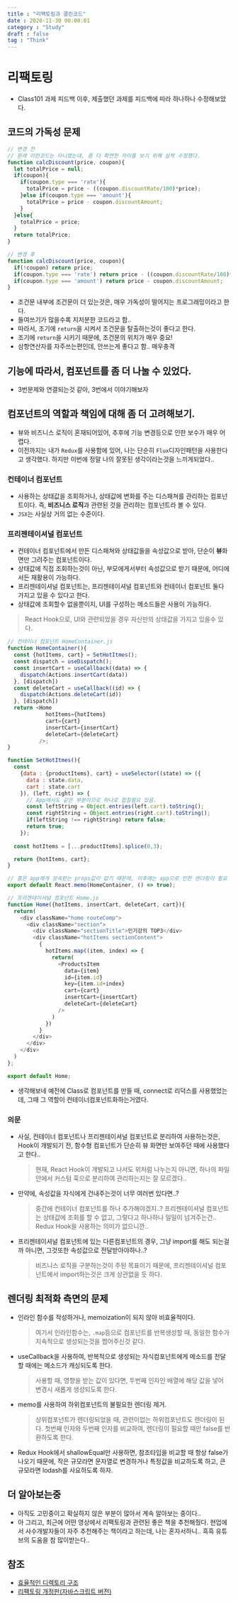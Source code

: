 ```yaml
---
title : "리팩토링과 클린코드"
date : 2020-11-30 00:00:01
category : "Study"
draft : false
tag : "Think"
--- 
```


# 리팩토링
* Class101 과제 피드백 이후, 제출했던 과제를 피드백에 따라 하나하나 수정해보았다.

## 코드의 가독성 문제
```javascript
// 변경 전
// 원래 이런코드는 아니였는데, 좀 더 확연한 차이를 보기 위해 살짝 수정했다.
function calcDiscount(price, coupon){
  let totalPrice = null;
  if(coupon){
    if(coupon.type === 'rate'){
      totalPrice = price - ((coupon.discountRate/100)*price);
    }else if(coupon.type === 'amount'){
      totalPrice = price - coupon.discountAmount;
    }
  }else{
    totalPrice = price;
  }
  return totalPrice;
}

// 변경 후
function calcDiscount(price, coupon){
  if(!coupon) return price;
  if(coupon.type === 'rate') return price - ((coupon.discountRate/100)*price);
  if(coupon.type === 'amount') return price - coupon.discountAmount;  
}
```
* 조건문 내부에 조건문이 더 있는것은, 매우 가독성이 떨어지는 프로그래밍이라고 한다.
* 들여쓰기가 많을수록 지저분한 코드라고 함..
* 따라서, 조기에 `return`을 시켜서 조건문을 탈출하는것이 좋다고 한다.
* 조기에 `return`을 시키기 때문에, 조건문의 위치가 매우 중요!
* 삼항연산자를 자주쓰는편인데, 안쓰는게 좋다고 함.. 매우충격

## 기능에 따라서, 컴포넌트를 좀 더 나눌 수 있었다.
* 3번문제와 연결되는것 같아, 3번에서 이야기해보자

## 컴포넌트의 역할과 책임에 대해 좀 더 고려해보기.
* 뷰와 비즈니스 로직이 혼재되어있어, 추후에 기능 변경등으로 인한 보수가 매우 어렵다.
* 이전까지는 내가 `Redux`를 사용함에 있어, 나는 단순히 `Flux`디자인패턴을 사용한다고 생각했다. 하지만 이번에 정말 나의 잘못된 생각이라는것을 느끼게되었다..

### 컨테이너 컴포넌트
* 사용하는 상태값을 조회하거나, 상태값에 변화를 주는 디스패쳐를 관리하는 컴포넌트이다. 즉, <b style="color : toamto;">비즈니스 로직</b>과 관련된 것을 관리하는 컴포넌트라 볼 수 있다.
* `JSX`는 사실상 거의 없는 수준이다.

### 프리젠테이셔널 컴포넌트
* 컨테이너 컴포넌트에서 만든 디스패쳐와 상태값들을 속성값으로 받아, 단순이 <b style="color : toamto;">뷰</b>화면만 그려주는 컴포넌트이다.
* 상태값에 직접 조회하는것이 아닌, 부모에게서부터 속성값으로 받기 때문에, 어디에서든 재활용이 가능하다.
* 프리젠테이셔널 컴포넌트는, 프리젠테이셔널 컴포넌트와 컨테이너 컴포넌트 둘다 가지고 있을 수 있다고 한다.
* 상태값에 조회할수 없을뿐이지, UI를 구성하는 메소드들은 사용이 가능하다.
> React Hook으로, UI와 관련되었을 경우 자신만의 상태값을 가지고 있을수 있다.

```javascript
// 컨테이너 컴포넌트 HomeContainer.js
function HomeContainer(){
  const {hotItems, cart} = SetHotItmes();
  const dispatch = useDispatch();
  const insertCart = useCallback((data) => {
    dispatch(Actions.insertCart(data))
  }, [dispatch])
  const deleteCart = useCallback((id) => {
    dispatch(Actions.deleteCart(id))
  }, [dispatch])
  return <Home 
            hotItems={hotItems} 
            cart={cart}
            insertCart={insertCart}
            deleteCart={deleteCart}
          />;
}

function SetHotItmes(){
  const 
    {data : {productItems}, cart} = useSelector((state) => ({
      data : state.data,
      cart : state.cart
    }), (left, right) => {
      // App에서도 같은 부분이므로 하나로 합칠필요 있음.
      const leftString = Object.entries(left.cart).toString();
      const rightString = Object.entries(right.cart).toString();
      if(leftString !== rightString) return false;
      return true;
    });
  
  const hotItems = [...productItems].splice(0,3);

  return {hotItems, cart};
}

// 홈은 app에게 상속받는 props값이 없기 때문에, 이후에는 app으로 인한 렌더링이 필요 없음
export default React.memo(HomeContainer, () => true);

// 프리젠테이셔널 컴포넌트 Home.js
function Home({hotItems, insertCart, deleteCart, cart}){
  return(
    <div className="home routeComp">
      <div className="section">
        <div className="sectionTitle">인기강의 TOP3</div>
        <div className="hotItems sectionContent">
          {
            hotItems.map((item, index) => {
              return(
                <ProductsItem 
                  data={item} 
                  id={item.id}
                  key={item.id+index}
                  cart={cart}
                  insertCart={insertCart}
                  deleteCart={deleteCart}
                />
              )
            })
          }
        </div>
      </div>
    </div>
  )
};

export default Home;
```
* 생각해보네 예전에 Class로 컴포넌트를 만들 때, connect로 리덕스를 사용했었는데, 그때 그 역할이 컨테이너컴포넌트화하는거였다.

### 의문
* 사실, 컨테이너 컴포넌트나 프리젠테이셔널 컴포넌트로 분리하여 사용하는것은, Hook이 개발되기 전, 함수형 컴포넌트가 단순히 뷰 화면만 보여주던 때에 사용했다고 한다..
  > 현재, React Hook이 개발되고 나서도 위처럼 나누는지 아니면, 하나의 파일안에서 커스텀 훅으로 분리하여 관리하는지는 잘 모르겠다..
* 만약에, 속성값을 자식에게 건내주는것이 너무 여러번 있다면..?
  > 중간에 컨테이너 컴포넌트를 하나 추가해야겠지..? 프리젠테이셔널 컴포넌트는 상태값에 조회를 할 수 없고, 그렇다고 하나하나 일일이 넘겨주는건.. Redux Hook을 사용하는 의미가 없으니깐..
* 프리젠테이셔널 컴포넌트에 있는 다른컴포넌트의 경우, 그냥 import를 해도 되는걸까 아니면, 그것또한 속성값으로 전달받아야하나..?
  > 비즈니스 로직을 구분하는것이 주된 목표이기 때문에, 프리젠테이셔널 컴포넌트에서 import하는것은 크게 상관없을 듯 하다.

## 렌더링 최적화 측면의 문제
* 인라인 함수를 작성하거나, memoization이 되지 않아 비효율적이다.
  > 여기서 인라인함수는, `.map`등으로 컴포넌트를 반복생성할 때, 동일한 함수가 지속적으로 생성되는것을 찝어주신것 같다.
* useCallback을 사용하여, 반복적으로 생성되는 자식컴포넌트에게 메소드를 전달할 때에는 메소드가 캐싱되도록 한다.
  > 사용할 때, 영향을 받는 값이 있다면, 두번째 인자인 배열에 해당 값을 넣어 변경시 새롭게 생성되도록 한다.
* memo를 사용하여 하위컴포넌트의 불필요한 렌더링 제거.
  > 상위컴포넌트가 렌더링되었을 때, 관련이없는 하위컴포넌트도 렌더링이 된다. 첫번째 인자와 두번째 인자를 비교하여, 렌더링이 필요할 때만 false를 반환하도록 한다.
* Redux Hook에서 shallowEqual만 사용하면, 참조타입을 비교할 때 항상 false가 나오기 때문에, 작은 규모라면 문자열로 변경하거나 특정값을 비교하도록 하고, 큰 규모라면 lodash를 사요하도록 하자.

## 더 알아보는중
* 아직도 고민중이고 확실하지 않은 부분이 많아서 계속 알아보는 중이다..
* 아 그리고, 최근에 어떤 영상에서 리팩토링과 관련된 좋은 책을 추천해줬다. 현업에서 사수개발자들이 자주 추천해주는 책이라고 하는데, 나는 혼자서하니.. 흑흑 유튜브의 도움을 참 많이받는다..

## 참조
* [효율적인 디렉토리 구조](https://ahnheejong.name/articles/package-structure-with-the-principal-of-locality-in-mind/)
* [리팩토링 개정판(자바스크립트 버전)](https://www.aladin.co.kr/shop/wproduct.aspx?start=short&ItemId=236186172)